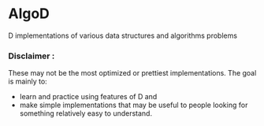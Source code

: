 # AlgoD
D implementations of various data structures and algorithms problems
### Disclaimer :
These may not be the most optimized or prettiest implementations. The goal is mainly to:
*  learn and practice using features of D and
*  make simple implementations that may be useful to people looking for something relatively easy to understand.
